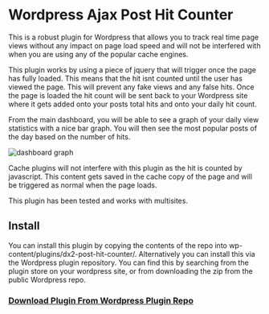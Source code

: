 # Wordpress Ajax Post Hit Counter
This is a robust plugin for Wordpress that allows you to track real time page views without any impact on page load speed and will not be interfered with when you are using any of the popular cache engines. 

This plugin works by using a piece of jquery that will trigger once the page has fully loaded. This means that the hit isnt counted until the user has viewed the page. This will prevent any fake views and any false hits. Once the page is loaded the hit count will be sent back to your Wordpress site where it gets added onto your posts total hits and onto your daily hit count. 

From the main dashboard, you will be able to see a graph of your daily view statistics with a nice bar graph. You will then see the most popular posts of the day based on the number of hits. 

![dashboard graph](https://ps.w.org/dx2-post-hit-counter/assets/screenshot-1.png?rev=1612700)

Cache plugins will not interfere with this plugin as the hit is counted by javascript. This content gets saved in the cache copy of the page and will be triggered as normal when the page loads.

This plugin has been tested and works with multisites. 

## Install
You can install this plugin by copying the contents of the repo into wp-content/plugins/dx2-post-hit-counter/. Alternatively you can install this via the Wordpress plugin repository. You can find this by searching from the plugin store on your wordpress site, or from downloading the zip from the public Wordpress repo. 

### [Download Plugin From Wordpress Plugin Repo](https://wordpress.org/plugins/dx2-post-hit-counter/screenshots/)
